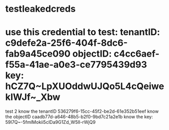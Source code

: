 # testleakedcreds

# use this credential to test: tenantID: c9defe2a-25f6-404f-8dc6-fab9a45ce090 objectID: c4cc6aef-f55a-41ae-a0e3-ce7795439d93 key: hCZ7Q~LpXUOddwUJQo5L4cQeiwekIWJf~_Xbw


test 2
know the tenantID 536279f6-15cc-45f2-be2d-61e352b51eef know the objectID caadb77d-a646-48b5-b2f0-9bd7c21a2e1b know the key: 59l7Q~-5fmlMokii5clDa9G1Zd_W5II-rWjQ9
